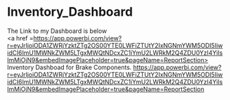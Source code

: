 # Inventory_Dashboard
The Link to my Dashboard is below
<br>
<a href =https://app.powerbi.com/view?r=eyJrIjoiODA1ZWRjYzktZTg2OS00YTE0LWFiZTUtY2IxNGNmYWM5ODI5IiwidCI6ImU1MWNkZWM5LTgxMWQtNDcxZC1iYmU2LWRkM2Q4ZDU0YzI4YiIsImMiOjN9&embedImagePlaceholder=true&pageName=ReportSection>
  Inventory Dashboad for Brake Components.</a>
https://app.powerbi.com/view?r=eyJrIjoiODA1ZWRjYzktZTg2OS00YTE0LWFiZTUtY2IxNGNmYWM5ODI5IiwidCI6ImU1MWNkZWM5LTgxMWQtNDcxZC1iYmU2LWRkM2Q4ZDU0YzI4YiIsImMiOjN9&embedImagePlaceholder=true&pageName=ReportSection
